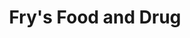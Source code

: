 ---
title: "Fry's Food and Drug"
url: /phoenix/frys-food-and-drug-north-20th-street/
shop: supermarket
---